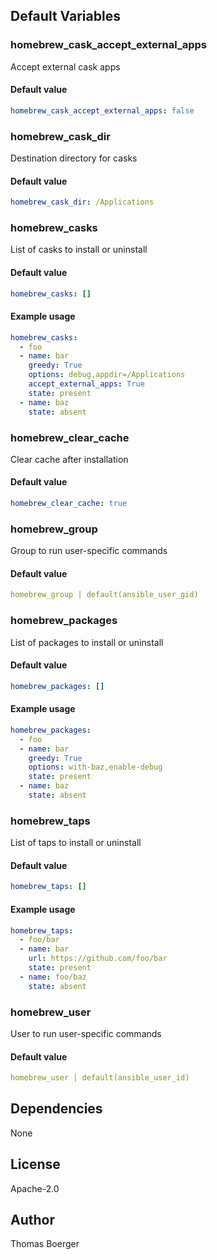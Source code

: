 
## Default Variables

### homebrew_cask_accept_external_apps

Accept external cask apps

#### Default value

```yaml
homebrew_cask_accept_external_apps: false
```

### homebrew_cask_dir

Destination directory for casks

#### Default value

```yaml
homebrew_cask_dir: /Applications
```

### homebrew_casks

List of casks to install or uninstall

#### Default value

```yaml
homebrew_casks: []
```

#### Example usage

```yaml
homebrew_casks:
  - foo
  - name: bar
    greedy: True
    options: debug,appdir=/Applications
    accept_external_apps: True
    state: present
  - name: baz
    state: absent
```

### homebrew_clear_cache

Clear cache after installation

#### Default value

```yaml
homebrew_clear_cache: true
```

### homebrew_group

Group to run user-specific commands

#### Default value

```yaml
homebrew_group | default(ansible_user_gid)
```

### homebrew_packages

List of packages to install or uninstall

#### Default value

```yaml
homebrew_packages: []
```

#### Example usage

```yaml
homebrew_packages:
  - foo
  - name: bar
    greedy: True
    options: with-baz,enable-debug
    state: present
  - name: baz
    state: absent
```

### homebrew_taps

List of taps to install or uninstall

#### Default value

```yaml
homebrew_taps: []
```

#### Example usage

```yaml
homebrew_taps:
  - foo/bar
  - name: bar
    url: https://github.com/foo/bar
    state: present
  - name: foo/baz
    state: absent
```

### homebrew_user

User to run user-specific commands

#### Default value

```yaml
homebrew_user | default(ansible_user_id)
```
## Dependencies

None

## License

Apache-2.0

## Author

Thomas Boerger
